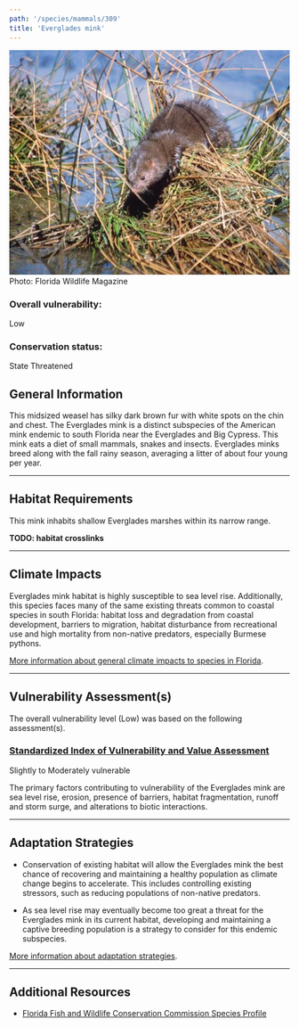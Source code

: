 ```yaml
---
path: '/species/mammals/309'
title: 'Everglades mink'
---
```


<content-header icon="small_mammals" title="Everglades mink" subtitle="Neovison vison evergladensis"></content-header>

<div id="TopSection">

<div class="header-photo"><img src="309.jpg" alt="Photo for 309"/>
<figcaption>Photo: Florida Wildlife Magazine</figcaption></div>

<div>

### Overall vulnerability:

<div class="vulnerability vulnerability-low">Low</div>



### Conservation status:

State Threatened

</div>
</div>

## General Information

This midsized weasel has silky dark brown fur with white spots on the chin and chest.  The Everglades mink is a distinct subspecies of the American mink endemic to south Florida near the Everglades and Big Cypress.  This mink eats a diet of small mammals, snakes and insects.  Everglades minks breed along with the fall rainy season, averaging a litter of about four young per year.

<hr />

## Habitat Requirements

This mink inhabits shallow Everglades marshes within its narrow range.

**TODO: habitat crosslinks**

<hr />

## Climate Impacts

Everglades mink habitat is highly susceptible to sea level rise.  Additionally, this species faces many of the same existing threats common to coastal species in south Florida: habitat loss and degradation from coastal development, barriers to migration, habitat disturbance from recreational use and high mortality from non-native predators, especially Burmese pythons.

[More information about general climate impacts to species in Florida](/impacts/species).



<hr />

## Vulnerability Assessment(s)

The overall vulnerability level (Low) was based on the following assessment(s).
#### 
<div class="vulnerability-header">
<h3><a href="/impacts/vulnerability/sivva/species">Standardized Index of Vulnerability and Value Assessment</a></h3>
<div class="vulnerability vulnerability-moderate">Slightly to Moderately vulnerable</div>
</div> 

The primary factors contributing to vulnerability of the Everglades mink are sea level rise, erosion, presence of barriers, habitat fragmentation, runoff and storm surge, and alterations to biotic interactions.


<hr />

## Adaptation Strategies

- Conservation of existing habitat will allow the Everglades mink the best chance of recovering and maintaining a healthy population as climate change begins to accelerate.  This includes controlling existing stressors, such as reducing populations of non-native predators.

- As sea level rise may eventually become too great a threat for the Everglades mink in its current habitat, developing and maintaining a captive breeding population is a strategy to consider for this endemic subspecies.

[More information about adaptation strategies](/strategies).

<hr />


## Additional Resources

- [Florida Fish and Wildlife Conservation Commission Species Profile](https://myfwc.com/wildlifehabitats/profiles/mammals/land/everglades-mink/)
